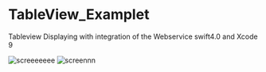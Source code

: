 # TableView_Examplet
Tableview Displaying with integration of the Webservice swift4.0 and Xcode 9

![screeeeeee](https://user-images.githubusercontent.com/25688281/35139907-257d6190-fd1b-11e7-91da-830f6ff04100.png)
![screennn](https://user-images.githubusercontent.com/25688281/35139910-285bef4e-fd1b-11e7-9245-f704384febeb.png)
